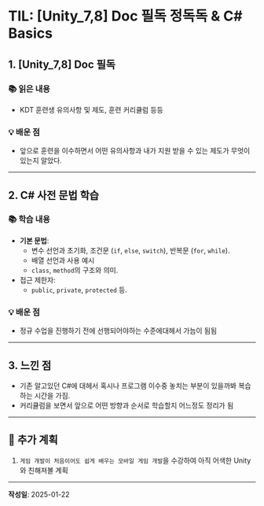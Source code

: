 # TIL: [Unity_7,8] Doc 필독 정독독 & C# Basics

## 1. [Unity_7,8] Doc 필독
### 📚 읽은 내용
- KDT 훈련생 유의사항 및 제도, 훈련 커리큘럼 등등

### 💡 배운 점
- 앞으로 훈련을 이수하면서 어떤 유의사항과 내가 지원 받을 수 있는 제도가 무엇이 있는지 알았다.

---

## 2. C# 사전 문법 학습
### 📚 학습 내용
- **기본 문법**:
  - 변수 선언과 초기화, 조건문 (`if`, `else`, `switch`), 반복문 (`for`, `while`).
  - 배열 선언과 사용 예시
  - `class`, `method`의 구조와 의미.
- 접근 제한자:
  - `public`, `private`, `protected` 등.
  
### 💡 배운 점
- 정규 수업을 진행하기 전에 선행되어야하는 수준에대헤서 가늠이 됨됨

---

## 3. 느낀 점
- 기존 알고있던 C#에 대헤서 혹시나 프로그램 이수중 놓치는 부분이 있을까봐 복습하는 시간을 가짐.
- 커리큘럼을 보면서 앞으로 어떤 방향과 순서로 학습할지 어느정도 정리가 됨

---

## 🎯 추가 계획
1. `게임 개발이 처음이어도 쉽게 배우는 모바일 게임 개발`을 수강하여 아직 어색한 Unity와 친해져볼 계획

---

**작성일**: 2025-01-22
